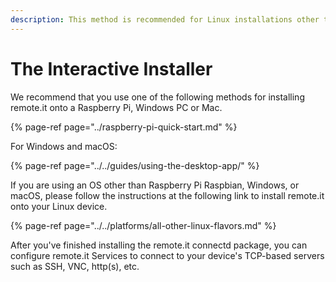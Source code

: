 ```yaml
---
description: This method is recommended for Linux installations other than Raspbian.
---
```


# The Interactive Installer

We recommend that you use one of the following methods for installing remote.it onto a Raspberry Pi, Windows PC or Mac.

{% page-ref page="../raspberry-pi-quick-start.md" %}

For Windows and macOS:

{% page-ref page="../../guides/using-the-desktop-app/" %}

If you are using an OS other than Raspberry Pi Raspbian, Windows, or macOS, please follow the instructions at the following link to install remote.it onto your Linux device.

{% page-ref page="../../platforms/all-other-linux-flavors.md" %}

After you've finished installing the remote.it connectd package, you can configure remote.it Services to connect to your device's TCP-based servers such as SSH, VNC, http\(s\), etc.

